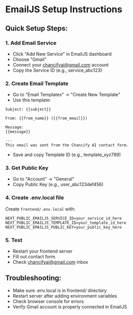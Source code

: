 # EmailJS Setup Instructions

## Quick Setup Steps:

### 1. Add Email Service
- Click "Add New Service" in EmailJS dashboard
- Choose "Gmail" 
- Connect your chancifyai@gmail.com account
- Copy the Service ID (e.g., service_abc123)

### 2. Create Email Template
- Go to "Email Templates" → "Create New Template"
- Use this template:

```
Subject: {{subject}}

From: {{from_name}} ({{from_email}})

Message:
{{message}}

---
This email was sent from the Chancify AI contact form.
```

- Save and copy Template ID (e.g., template_xyz789)

### 3. Get Public Key
- Go to "Account" → "General"
- Copy Public Key (e.g., user_abc123def456)

### 4. Create .env.local file
Create `frontend/.env.local` with:

```
NEXT_PUBLIC_EMAILJS_SERVICE_ID=your_service_id_here
NEXT_PUBLIC_EMAILJS_TEMPLATE_ID=your_template_id_here
NEXT_PUBLIC_EMAILJS_PUBLIC_KEY=your_public_key_here
```

### 5. Test
- Restart your frontend server
- Fill out contact form
- Check chancifyai@gmail.com inbox

## Troubleshooting:
- Make sure .env.local is in frontend/ directory
- Restart server after adding environment variables
- Check browser console for errors
- Verify Gmail account is properly connected in EmailJS
